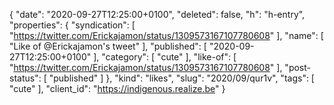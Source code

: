 {
  "date": "2020-09-27T12:25:00+0100",
  "deleted": false,
  "h": "h-entry",
  "properties": {
    "syndication": [
      "https://twitter.com/Erickajamon/status/1309573167107780608"
    ],
    "name": [
      "Like of @Erickajamon's tweet"
    ],
    "published": [
      "2020-09-27T12:25:00+0100"
    ],
    "category": [
      "cute"
    ],
    "like-of": [
      "https://twitter.com/Erickajamon/status/1309573167107780608"
    ],
    "post-status": [
      "published"
    ]
  },
  "kind": "likes",
  "slug": "2020/09/qur1v",
  "tags": [
    "cute"
  ],
  "client_id": "https://indigenous.realize.be"
}
